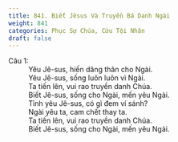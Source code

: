 ```yaml
---
title: 841. Biết Jêsus Và Truyền Bá Danh Ngài
weight: 841
categories: Phục Sự Chúa, Cứu Tội Nhân
draft: false
---
```

<dl><dt>Câu 1:</dt><dd data-verse="1">Yêu Jê-sus, hiến dâng thân cho Ngài. <br/>Yêu Jê-sus, sống luôn luôn vì Ngài. <br/>Ta tiến lên, vui rao truyền danh Chúa. <br/>Biết Jê-sus, sống cho Ngài, mến yêu Ngài. <br/>Tình yêu Jê-sus, có gì đem ví sánh? <br/>Ngài yêu ta, cam chết thay ta. <br/>Ta tiến lên, vui rao truyền danh Chúa. <br/>Biết Jê-sus, sống cho Ngài, mến yêu Ngài. </dd></dl>